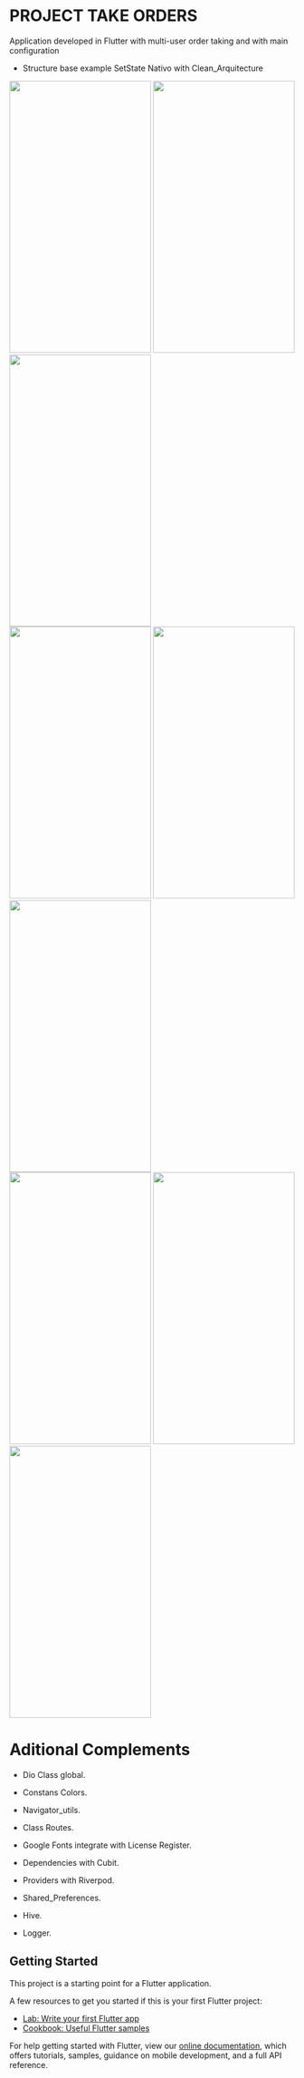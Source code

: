 # PROJECT TAKE ORDERS
Application developed in Flutter with multi-user order taking and with main configuration

- Structure base example SetState Nativo with Clean_Arquitecture

<div class="row">
  <img src="assets/Splash.png" width="250" and height="480">
  <img src="assets/Login.png" width="250" and height="480">
  <img src="assets/Menu.png" width="250" and height="480">
</div>
<div class="row">
  <img src="assets/RegRoute.png" width="250" and height="480">
  <img src="assets/RegSeller.png" width="250" and height="480">
  <img src="assets/Routers.png" width="250" and height="480">
</div>

<div class="row">
  <img src="assets/Sellers.png" width="250" and height="480">
  <img src="assets/Routes.png" width="250" and height="480">
  <img src="assets/LogOff.png" width="250" and height="480">
</div>

# Aditional Complements

- Dio Class global.

- Constans Colors.

- Navigator_utils.

- Class Routes.

- Google Fonts integrate with License Register.

- Dependencies with Cubit.

- Providers with Riverpod.

- Shared_Preferences.

- Hive.

- Logger.


## Getting Started

This project is a starting point for a Flutter application.

A few resources to get you started if this is your first Flutter project:

- [Lab: Write your first Flutter app](https://flutter.dev/docs/get-started/codelab)
- [Cookbook: Useful Flutter samples](https://flutter.dev/docs/cookbook)

For help getting started with Flutter, view our
[online documentation](https://flutter.dev/docs), which offers tutorials,
samples, guidance on mobile development, and a full API reference.


